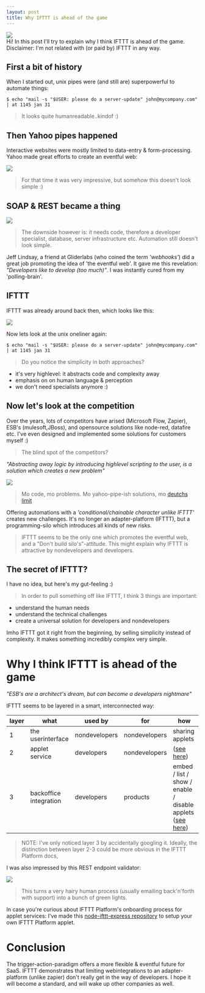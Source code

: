 ```yaml
---
layout: post
title: Why IFTTT is ahead of the game
---
```


<img src="/public/img/ifttt.jpg"/>

<div class="message">
  Hi! In this post I'll try to explain why I think IFTTT is ahead of the game. Disclaimer: I'm not related with (or paid by) IFTTT in any way.
</div>

## First a bit of history 

When I started out, unix pipes were (and still are) superpowerful to automate things:

    $ echo "mail -s "$USER: please do a server-update" john@mycompany.com" | at 1145 jan 31

> It looks quite humanreadable..kindof :)

## Then Yahoo pipes happened 

Interactive websites were mostly limited to data-entry & form-processing.
Yahoo made great efforts to create an eventful web:

<img src="/public/img/yahoopipes.jpg"/>

> For that time it was very impressive, but somehow this doesn't look simple :)

## SOAP & REST became a thing

<img src="/public/img/rest.png"/>

> The downside however is: it needs code, therefore a developer specialist, database, server infrastructure etc. Automation still doesn't look simple.

Jeff Lindsay, a friend at Gliderlabs (who coined the term *'webhooks'*) did a great job promoting the idea of 'the eventful web'.
It gave me this revelation: *"Developers like to develop (too much)"*. I was instantly cured from my 'polling-brain'.

## IFTTT 

IFTTT was already around back then, which looks like this:

<img src="/public/img/ifttt-if-this-then-that.jpg"/>

Now lets look at the unix oneliner again:

    $ echo "mail -s "$USER: please do a server-update" john@mycompany.com" | at 1145 jan 31

> Do you notice the simplicity in both approaches?

* it's very highlevel: it abstracts code and complexity away 
* emphasis on on human language & perception
* we don't need specialists anymore :)

## Now let's look at the competition

Over the years, lots of competitors have arised (Microsoft Flow, Zapier), ESB's (mulesoft,JBoss), and 
opensource solutions like node-red, datafire etc.
I've even designed and implemented some solutions for customers myself :)

> The blind spot of the competitors?

*"Abstracting away logic by introducing highlevel scripting to the user, is a solution which creates a new problem"*

<img src="https://www.explainxkcd.com/wiki/images/d/d6/manuals.png" />

> Mo code, mo problems. Mo yahoo-pipe-ish solutions, mo [deutchs limit](https://en.wikipedia.org/wiki/Deutsch_limit) 

Offering automations with a *'conditional/chainable character unlike IFTTT'* creates new challenges.
It's no longer an adapter-platform (IFTTT), but a programming-silo which introduces all kinds of new risks.

> IFTTT seems to be the only one which promotes the eventful web, and a "Don't build silo's"-attitude. This might explain why IFTTT is attractive by nondevelopers and developers.

## The secret of IFTTT?

I have no idea, but here's my gut-feeling :)

> In order to pull something off like IFTTT, I think 3 things are important:

* understand the human needs
* understand the technical challenges 
* create a universal solution for developers and nondevelopers 

Imho IFTTT got it right from the beginning, by selling simplicity instead of complexity.
It makes something incredibly complex very simple.

# Why I think IFTTT is ahead of the game

*"ESB's are a architect's dream, but can become a developers nightmare"*

IFTTT seems to be layered in a smart, interconnected way:

| layer |what                | used by | for | how |
|-------|----------------|----|-----|-----|
| 1 | the userinterface      | nondevelopers | nondevelopers | sharing applets |
| 2 | applet service         | developers | nondevelopers | ([see here](https://platform.ifttt.com/docs/api_reference)) |
| 3 | backoffice integration | developers | products |  embed / list / show / enable / disable applets  ([see here](https://platform.ifttt.com/docs/embedding_applets#list-applets)) |

> NOTE: I've only noticed layer 3 by accidentally googling it. Ideally, the distinction between layer 2-3 could be more obvious in the IFTTT Platform docs,

I was also impressed by this REST endpoint validator:

<img src="/public/img/ifttt-onboarding.png"/>

> This turns a very hairy human process (usually emailing back'n'forth with support) into a bunch of green lights. 

In case you're curious about IFTTT Platform's onboarding process for applet services: I've made this [node-ifttt-express repository](https://github.com/coderofsalvation/node-ifttt-express) to setup your own IFTTT Platform applet.

# Conclusion 

The trigger-action-paradigm offers a more flexible & eventful future for SaaS.
IFTTT demonstrates that limiting webintegrations to an adapter-platform (unlike zapier) don't really get in the way of developers.
I hope it will become a standard, and will wake up other companies as well.

